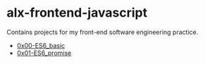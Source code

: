 # alx-frontend-javascript
Contains projects for my front-end software engineering practice.

+ [0x00-ES6_basic](./0x00-ES6_basic)
+ [0x01-ES6_promise](./0x01-ES6_promise)